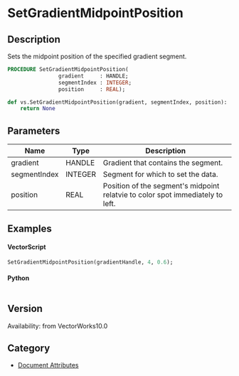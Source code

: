 # SetGradientMidpointPosition

## Description
Sets the midpoint position of the specified gradient segment.

```pascal
PROCEDURE SetGradientMidpointPosition(
				gradient     : HANDLE;
				segmentIndex : INTEGER;
				position     : REAL);
```

```python
def vs.SetGradientMidpointPosition(gradient, segmentIndex, position):
    return None
```

## Parameters
|Name|Type|Description|
|---|---|---|
|gradient|HANDLE|Gradient that contains the segment.|
|segmentIndex|INTEGER|Segment for which to set the data.|(segment indexes begin with 1)|
|position|REAL|Position of the segment's midpoint relatvie to color spot immediately to left.|(position >= 0.0 and position <= 1.0)|

## Examples
#### VectorScript ####
```pascal
SetGradientMidpointPosition(gradientHandle, 4, 0.6);
```
#### Python ####
```python

```

## Version
Availability: from VectorWorks10.0

## Category
* [Document Attributes](../Categories/Document%20Attributes.md)
